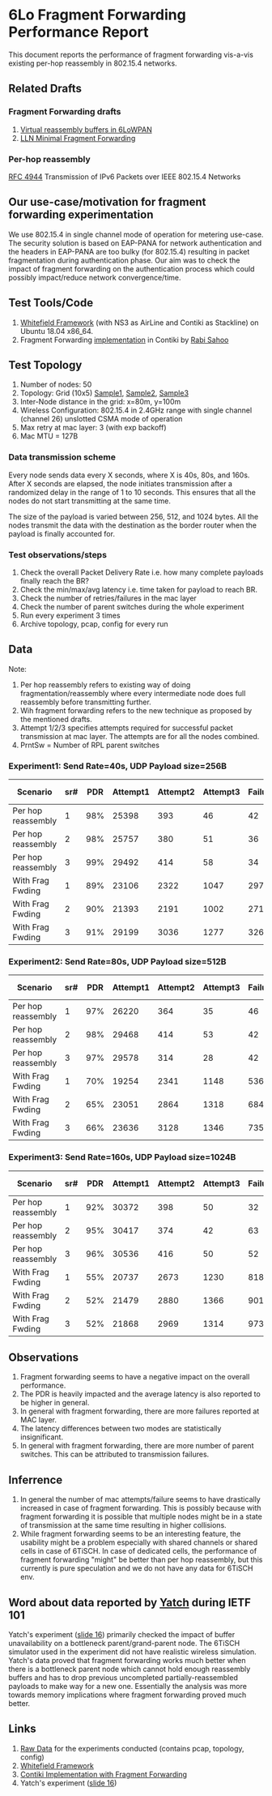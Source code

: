 # 6Lo Fragment Forwarding Performance Report

This document reports the performance of fragment forwarding vis-a-vis existing per-hop reassembly in 802.15.4 networks.

## Related Drafts

### Fragment Forwarding drafts
1. [Virtual reassembly buffers in 6LoWPAN](https://datatracker.ietf.org/doc/draft-ietf-lwig-6lowpan-virtual-reassembly/)
2. [LLN Minimal Fragment Forwarding](https://datatracker.ietf.org/doc/draft-watteyne-6lo-minimal-fragment/)

### Per-hop reassembly
[RFC 4944](https://tools.ietf.org/html/rfc4944) Transmission of IPv6 Packets over IEEE 802.15.4 Networks

## Our use-case/motivation for fragment forwarding experimentation
We use 802.15.4 in single channel mode of operation for metering use-case. The security solution is based on EAP-PANA for network authentication and the headers in EAP-PANA are too bulky (for 802.15.4) resulting in packet fragmentation during authentication phase. Our aim was to check the impact of fragment forwarding on the authentication process which could possibly impact/reduce network convergence/time.

## Test Tools/Code
1. [Whitefield Framework](https://github.com/whitefield-framework/whitefield) (with NS3 as AirLine and Contiki as Stackline) on Ubuntu 18.04 x86_64.
2. Fragment Forwarding [implementation](https://github.com/rabinsahoo/6lowpan_fragment_forwarding) in Contiki by [Rabi Sahoo](https://github.com/rabinsahoo)

## Test Topology
1. Number of nodes: 50
2. Topology: Grid (10x5) [Sample1](https://github.com/rabinsahoo/pcap_topo/blob/master/FragmentForwardingSim/pos_1024_r1.png), [Sample2](https://github.com/rabinsahoo/pcap_topo/blob/master/FragmentForwardingSim/pos_1024_r2.png), [Sample3](https://github.com/rabinsahoo/pcap_topo/blob/master/FragmentForwardingSim/pos_1024_r3.png)
3. Inter-Node distance in the grid: x=80m, y=100m
4. Wireless Configuration: 802.15.4 in 2.4GHz range with single channel (channel 26) unslotted CSMA mode of operation
5. Max retry at mac layer: 3 (with exp backoff)
6. Mac MTU = 127B

### Data transmission scheme
Every node sends data every X seconds, where X is 40s, 80s, and 160s. After X seconds are elapsed, the node initiates transmission after a randomized delay in the range of 1 to 10 seconds. This ensures that all the nodes do not start transmitting at the same time.

The size of the payload is varied between 256, 512, and 1024 bytes. All the nodes transmit the data with the destination as the border router when the payload is finally accounted for.

### Test observations/steps
1. Check the overall Packet Delivery Rate i.e. how many complete payloads finally reach the BR?
2. Check the min/max/avg latency i.e. time taken for payload to reach BR.
3. Check the number of retries/failures in the mac layer
4. Check the number of parent switches during the whole experiment
5. Run every experiment 3 times
6. Archive topology, pcap, config for every run

## Data

Note:
1. Per hop reassembly refers to existing way of doing fragmentation/reassembly where every intermediate node does full reassembly before transmitting further.
2. Wih fragment forwarding refers to the new technique as proposed by the mentioned drafts.
3. Attempt 1/2/3 specifies attempts required for successful packet transmission at mac layer. The attempts are for all the nodes combined.
4. PrntSw = Number of RPL parent switches

### Experiment1: Send Rate=40s, UDP Payload size=256B
| Scenario | sr# | PDR | Attempt1 | Attempt2 | Attempt3 | Failure | Latency(ms) min/max/avg | # PrntSw |
|----------|-----|-----|----------|----------|----------|---------|-------------------------|----------|
| Per hop reassembly | 1 | 98% | 25398 | 393 | 46 | 42 | 20/424/120 | 27 |
| Per hop reassembly | 2 | 98% | 25757 | 380 | 51 | 36 | 19/412/122 | 30 |
| Per hop reassembly | 3 | 99% | 29492 | 414 | 58 | 34 | 18/423/122 | 30 |
| With Frag Fwding   | 1 | 89% | 23106 | 2322 | 1047 | 297 | 16/370/118 | 32 |
| With Frag Fwding   | 2 | 90% | 21393 | 2191 | 1002 | 271 | 14/365/120 | 32 |
| With Frag Fwding   | 3 | 91% | 29199 | 3036 | 1277 | 326 | 18/420/125 | 42 |

### Experiment2: Send Rate=80s, UDP Payload size=512B
| Scenario | sr# | PDR | Attempt1 | Attempt2 | Attempt3 | Failure | Latency(ms) min/max/avg | # PrntSw |
|----------|-----|-----|----------|----------|----------|---------|-------------------------|----------|
| Per hop reassembly | 1 | 97% | 26220 | 364 | 35 | 46 | 33/650/213 | 27 |
| Per hop reassembly | 2 | 98% | 29468 | 414 | 53 | 42 | 32/569/218 | 26 |
| Per hop reassembly | 3 | 97% | 29578 | 314 | 28 | 42 | 34/550/222 | 47 |
| With Frag Fwding   | 1 | 70% | 19254 | 2341 | 1148 | 536 | 34/2723/228 | 38 |
| With Frag Fwding   | 2 | 65% | 23051 | 2864 | 1318 | 684 | 28/545/230 | 60 |
| With Frag Fwding   | 3 | 66% | 23636 | 3128 | 1346 | 735 | 34/540/221 | 45 |

### Experiment3: Send Rate=160s, UDP Payload size=1024B
| Scenario | sr# | PDR | Attempt1 | Attempt2 | Attempt3 | Failure | Latency(ms) min/max/avg | # PrntSw |
|----------|-----|-----|----------|----------|----------|---------|-------------------------|----------|
| Per hop reassembly | 1 | 92% | 30372 | 398 | 50 | 32 | 70/12533/385 | 22 |
| Per hop reassembly | 2 | 95% | 30417 | 374 | 42 | 63 | 60/2173/410 | 20 |
| Per hop reassembly | 3 | 96% | 30536 | 416 | 50 | 52 | 62/1156/367 | 19 |
| With Frag Fwding   | 1 | 55% | 20737 | 2673 | 1230 | 818 | 64/4270/412 | 62 |
| With Frag Fwding   | 2 | 52% | 21479 | 2880 | 1366 | 901 | 61/4898/393 | 60 |
| With Frag Fwding   | 3 | 52% | 21868 | 2969 | 1314 | 973 | 63/10987/421 | 87 |

## Observations

1. Fragment forwarding seems to have a negative impact on the overall performance.
2. The PDR is heavily impacted and the average latency is also reported to be higher in general.
3. In general with fragment forwarding, there are more failures reported at MAC layer.
4. The latency differences between two modes are statistically insignificant.
5. In general with fragment forwarding, there are more number of parent switches. This can be attributed to transmission failures.

## Inferrence
1. In general the number of mac attempts/failure seems to have drastically increased in case of fragment forwarding. This is possibly because with fragment forwarding it is possible that multiple nodes might be in a state of transmission at the same time resulting in higher collisions.
2. While fragment forwarding seems to be an interesting feature, the usability might be a problem especially with shared channels or shared cells in case of 6TiSCH. In case of dedicated cells, the performance of fragment forwarding "might" be better than per hop reassembly, but this currently is pure speculation and we do not have any data for 6TiSCH env.

## Word about data reported by [Yatch](https://github.com/yatch) during IETF 101
Yatch's experiment ([slide 16](https://datatracker.ietf.org/meeting/101/materials/slides-101-6lo-fragmentation-design-team-formation-update-00.pdf)) primarily checked the impact of buffer unavailability on a bottleneck parent/grand-parent node. The 6TiSCH simulator used in the experiment did not have realistic wireless simulation. Yatch's data proved that fragment forwarding works much better when there is a bottleneck parent node which cannot hold enough reassembly buffers and has to drop previous uncompleted partially-reassembled payloads to make way for a new one. Essentially the analysis was more towards memory implications where fragment forwarding proved much better.

## Links
1. [Raw Data](https://github.com/rabinsahoo/pcap_topo) for the experiments conducted (contains pcap, topology, config)
2. [Whitefield Framework](https://github.com/whitefield-framework/whitefield)
3. [Contiki Implementation with Fragment Forwarding](https://github.com/rabinsahoo/6lowpan_fragment_forwarding)
4. Yatch's experiment ([slide 16](https://datatracker.ietf.org/meeting/101/materials/slides-101-6lo-fragmentation-design-team-formation-update-00.pdf))
